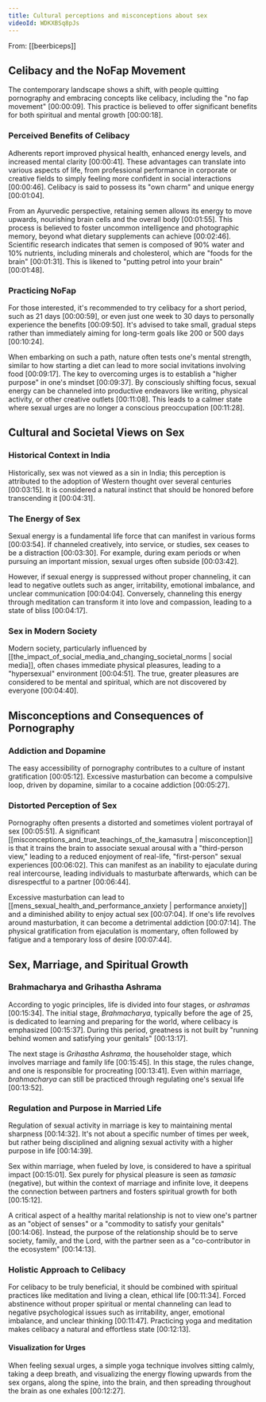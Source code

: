 ```yaml
---
title: Cultural perceptions and misconceptions about sex
videoId: WDKXBSq8pJs
---
```


From: [[beerbiceps]] <br/> 

## Celibacy and the NoFap Movement

The contemporary landscape shows a shift, with people quitting pornography and embracing concepts like celibacy, including the "no fap movement" <a class="yt-timestamp" data-t="00:00:09">[00:00:09]</a>. This practice is believed to offer significant benefits for both spiritual and mental growth <a class="yt-timestamp" data-t="00:00:18">[00:00:18]</a>.

### Perceived Benefits of Celibacy
Adherents report improved physical health, enhanced energy levels, and increased mental clarity <a class="yt-timestamp" data-t="00:00:41">[00:00:41]</a>. These advantages can translate into various aspects of life, from professional performance in corporate or creative fields to simply feeling more confident in social interactions <a class="yt-timestamp" data-t="00:00:46">[00:00:46]</a>. Celibacy is said to possess its "own charm" and unique energy <a class="yt-timestamp" data-t="00:01:04">[00:01:04]</a>.

From an Ayurvedic perspective, retaining semen allows its energy to move upwards, nourishing brain cells and the overall body <a class="yt-timestamp" data-t="00:01:55">[00:01:55]</a>. This process is believed to foster uncommon intelligence and photographic memory, beyond what dietary supplements can achieve <a class="yt-timestamp" data-t="00:02:46">[00:02:46]</a>. Scientific research indicates that semen is composed of 90% water and 10% nutrients, including minerals and cholesterol, which are "foods for the brain" <a class="yt-timestamp" data-t="00:01:31">[00:01:31]</a>. This is likened to "putting petrol into your brain" <a class="yt-timestamp" data-t="00:01:48">[00:01:48]</a>.

### Practicing NoFap
For those interested, it's recommended to try celibacy for a short period, such as 21 days <a class="yt-timestamp" data-t="00:00:59">[00:00:59]</a>, or even just one week to 30 days to personally experience the benefits <a class="yt-timestamp" data-t="00:09:50">[00:09:50]</a>. It's advised to take small, gradual steps rather than immediately aiming for long-term goals like 200 or 500 days <a class="yt-timestamp" data-t="00:10:24">[00:10:24]</a>.

When embarking on such a path, nature often tests one's mental strength, similar to how starting a diet can lead to more social invitations involving food <a class="yt-timestamp" data-t="00:09:17">[00:09:17]</a>. The key to overcoming urges is to establish a "higher purpose" in one's mindset <a class="yt-timestamp" data-t="00:09:37">[00:09:37]</a>. By consciously shifting focus, sexual energy can be channeled into productive endeavors like writing, physical activity, or other creative outlets <a class="yt-timestamp" data-t="00:11:08">[00:11:08]</a>. This leads to a calmer state where sexual urges are no longer a conscious preoccupation <a class="yt-timestamp" data-t="00:11:28">[00:11:28]</a>.

## Cultural and Societal Views on Sex

### Historical Context in India
Historically, sex was not viewed as a sin in India; this perception is attributed to the adoption of Western thought over several centuries <a class="yt-timestamp" data-t="00:03:15">[00:03:15]</a>. It is considered a natural instinct that should be honored before transcending it <a class="yt-timestamp" data-t="00:04:31">[00:04:31]</a>.

### The Energy of Sex
Sexual energy is a fundamental life force that can manifest in various forms <a class="yt-timestamp" data-t="00:03:54">[00:03:54]</a>. If channeled creatively, into service, or studies, sex ceases to be a distraction <a class="yt-timestamp" data-t="00:03:30">[00:03:30]</a>. For example, during exam periods or when pursuing an important mission, sexual urges often subside <a class="yt-timestamp" data-t="00:03:42">[00:03:42]</a>.

However, if sexual energy is suppressed without proper channeling, it can lead to negative outlets such as anger, irritability, emotional imbalance, and unclear communication <a class="yt-timestamp" data-t="00:04:04">[00:04:04]</a>. Conversely, channeling this energy through meditation can transform it into love and compassion, leading to a state of bliss <a class="yt-timestamp" data-t="00:04:17">[00:04:17]</a>.

### Sex in Modern Society
Modern society, particularly influenced by [[the_impact_of_social_media_and_changing_societal_norms | social media]], often chases immediate physical pleasures, leading to a "hypersexual" environment <a class="yt-timestamp" data-t="00:04:51">[00:04:51]</a>. The true, greater pleasures are considered to be mental and spiritual, which are not discovered by everyone <a class="yt-timestamp" data-t="00:04:40">[00:04:40]</a>.

## Misconceptions and Consequences of Pornography

### Addiction and Dopamine
The easy accessibility of pornography contributes to a culture of instant gratification <a class="yt-timestamp" data-t="00:05:12">[00:05:12]</a>. Excessive masturbation can become a compulsive loop, driven by dopamine, similar to a cocaine addiction <a class="yt-timestamp" data-t="00:05:27">[00:05:27]</a>.

### Distorted Perception of Sex
Pornography often presents a distorted and sometimes violent portrayal of sex <a class="yt-timestamp" data-t="00:05:51">[00:05:51]</a>. A significant [[misconceptions_and_true_teachings_of_the_kamasutra | misconception]] is that it trains the brain to associate sexual arousal with a "third-person view," leading to a reduced enjoyment of real-life, "first-person" sexual experiences <a class="yt-timestamp" data-t="00:06:02">[00:06:02]</a>. This can manifest as an inability to ejaculate during real intercourse, leading individuals to masturbate afterwards, which can be disrespectful to a partner <a class="yt-timestamp" data-t="00:06:44">[00:06:44]</a>.

Excessive masturbation can lead to [[mens_sexual_health_and_performance_anxiety | performance anxiety]] and a diminished ability to enjoy actual sex <a class="yt-timestamp" data-t="00:07:04">[00:07:04]</a>. If one's life revolves around masturbation, it can become a detrimental addiction <a class="yt-timestamp" data-t="00:07:14">[00:07:14]</a>. The physical gratification from ejaculation is momentary, often followed by fatigue and a temporary loss of desire <a class="yt-timestamp" data-t="00:07:44">[00:07:44]</a>.

## Sex, Marriage, and Spiritual Growth

### Brahmacharya and Grihastha Ashrama
According to yogic principles, life is divided into four stages, or *ashramas* <a class="yt-timestamp" data-t="00:15:34">[00:15:34]</a>. The initial stage, *Brahmacharya*, typically before the age of 25, is dedicated to learning and preparing for the world, where celibacy is emphasized <a class="yt-timestamp" data-t="00:15:37">[00:15:37]</a>. During this period, greatness is not built by "running behind women and satisfying your genitals" <a class="yt-timestamp" data-t="00:13:17">[00:13:17]</a>.

The next stage is *Grihastha Ashrama*, the householder stage, which involves marriage and family life <a class="yt-timestamp" data-t="00:15:45">[00:15:45]</a>. In this stage, the rules change, and one is responsible for procreating <a class="yt-timestamp" data-t="00:13:41">[00:13:41]</a>. Even within marriage, *brahmacharya* can still be practiced through regulating one's sexual life <a class="yt-timestamp" data-t="00:13:52">[00:13:52]</a>.

### Regulation and Purpose in Married Life
Regulation of sexual activity in marriage is key to maintaining mental sharpness <a class="yt-timestamp" data-t="00:14:32">[00:14:32]</a>. It's not about a specific number of times per week, but rather being disciplined and aligning sexual activity with a higher purpose in life <a class="yt-timestamp" data-t="00:14:39">[00:14:39]</a>.

Sex within marriage, when fueled by love, is considered to have a spiritual impact <a class="yt-timestamp" data-t="00:15:01">[00:15:01]</a>. Sex purely for physical pleasure is seen as *tamasic* (negative), but within the context of marriage and infinite love, it deepens the connection between partners and fosters spiritual growth for both <a class="yt-timestamp" data-t="00:15:12">[00:15:12]</a>.

A critical aspect of a healthy marital relationship is not to view one's partner as an "object of senses" or a "commodity to satisfy your genitals" <a class="yt-timestamp" data-t="00:14:06">[00:14:06]</a>. Instead, the purpose of the relationship should be to serve society, family, and the Lord, with the partner seen as a "co-contributor in the ecosystem" <a class="yt-timestamp" data-t="00:14:13">[00:14:13]</a>.

### Holistic Approach to Celibacy
For celibacy to be truly beneficial, it should be combined with spiritual practices like meditation and living a clean, ethical life <a class="yt-timestamp" data-t="00:11:34">[00:11:34]</a>. Forced abstinence without proper spiritual or mental channeling can lead to negative psychological issues such as irritability, anger, emotional imbalance, and unclear thinking <a class="yt-timestamp" data-t="00:11:47">[00:11:47]</a>. Practicing yoga and meditation makes celibacy a natural and effortless state <a class="yt-timestamp" data-t="00:12:13">[00:12:13]</a>.

#### Visualization for Urges
When feeling sexual urges, a simple yoga technique involves sitting calmly, taking a deep breath, and visualizing the energy flowing upwards from the sex organs, along the spine, into the brain, and then spreading throughout the brain as one exhales <a class="yt-timestamp" data-t="00:12:27">[00:12:27]</a>.